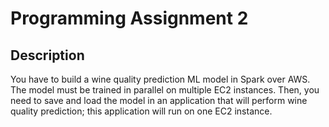 # Programming Assignment 2

## Description

You have to build a wine quality prediction ML model in Spark over AWS. The model must be trained in parallel on multiple EC2 instances. Then, you need to save and load the model in an application that will perform wine quality prediction; this application will run on one EC2 instance. 
